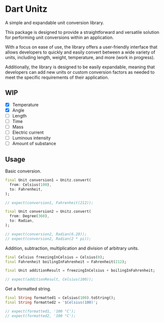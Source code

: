 # Dart Unitz

A simple and expandable unit conversion library.

This package is designed to provide a straightforward and versatile solution for performing unit conversions within an application.

With a focus on ease of use, the library offers a user-friendly interface that allows developers to quickly and easily convert between a wide variety of units, including length, weight, temperature, and more (work in progress).

Additionally, the library is designed to be easily expandable, meaning that developers can add new units or custom conversion factors as needed to meet the specific requirements of their application.

## WIP

- [X] Temperature
- [X] Angle
- [ ] Length
- [ ] Time
- [ ] Mass
- [ ] Electric current
- [ ] Luminous intensity
- [ ] Amount of substance

## Usage

Basic conversion.

```dart
final Unit conversion1 = Unitz.convert(
  from: Celsius(100),
  to: Fahrenheit,
);

// expect(conversion1, Fahrenheit(212));

final Unit conversion2 = Unitz.convert(
  from: Degree(360),
  to: Radian,
);

// expect(conversion2, Radian(6.28));
// expect(conversion2, Radian(2 * pi));
```

Addition, subtraction, multiplication and division of arbitrary units.

```dart
final Celsius freezingInCelsius = Celsius(0);
final Fahrenheit boilingInFahrenheit = Fahrenheit(212);

final Unit additionResult = freezingInCelsius + boilingInFahrenheit;

// expect(additionResult, Celsius(100));
```

Get a formatted string.

```dart
final String formatted1 = Celsius(100).toString();
final String formatted2 = '$Celsius(100)';

// expect(formatted1, '100 °C');
// expect(formatted2, '100 °C');
```

